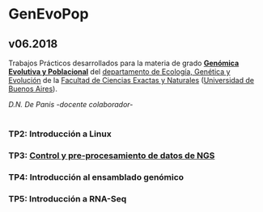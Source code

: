 # GenEvoPop
## v06.2018

Trabajos Prácticos desarrollados para la materia de grado [**Genómica Evolutiva y Poblacional**](https://www.genevopop.net/grado.html) del [departamento de Ecología, Genética y Evolución](https://www.ege.fcen.uba.ar) de la [Facultad de Ciencias Exactas y Naturales](https://exactas.uba.ar/) ([Universidad de Buenos Aires](https://www.uba.ar)).

_D.N. De Panis -docente colaborador-_<br/><br/>

### TP2: Introducción a Linux
### TP3: [Control y pre-procesamiento de datos de NGS](https://github.com/lunfardista/GenEvoPop/blob/master/TP3/README.md)
### TP4: Introducción al ensamblado genómico
### TP5: Introducción a RNA-Seq
